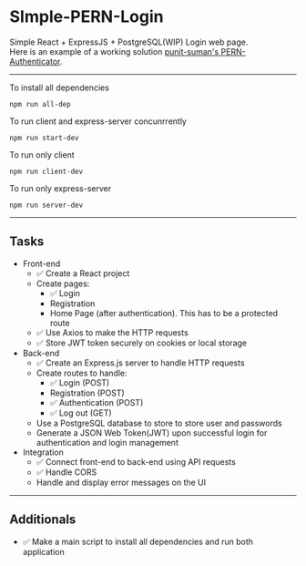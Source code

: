 # SImple-PERN-Login

Simple React + ExpressJS + PostgreSQL(WIP) Login web page. <br>
Here is an example of a working solution [punit-suman's PERN-Authenticator](https://github.com/punit-suman/PERN-authentication).
<br>

---

To install all dependencies

```
npm run all-dep
```

To run client and express-server concunrrently

```
npm run start-dev
```

To run only client

```
npm run client-dev
```

To run only express-server

```
npm run server-dev
```

---

## Tasks

- Front-end
  - ✅ Create a React project
  - Create pages:
    - ✅ Login
    - Registration
    - Home Page (after authentication). This has to be a protected route
  - ✅ Use Axios to make the HTTP requests
  - ✅ Store JWT token securely on cookies or local storage
- Back-end
  - ✅ Create an Express.js server to handle HTTP requests
  - Create routes to handle:
    - ✅ Login (POST)
    - Registration (POST)
    - ✅ Authentication (POST)
    - ✅ Log out (GET)
  - Use a PostgreSQL database to store to store user and passwords
  - Generate a JSON Web Token(JWT) upon successful login for authentication and login management
- Integration
  - ✅ Connect front-end to back-end using API requests
  - ✅ Handle CORS
  - Handle and display error messages on the UI

---

## Additionals

- ✅ Make a main script to install all dependencies and run both application
